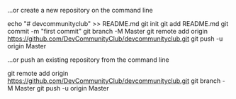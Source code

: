 …or create a new repository on the command line

echo "# devcommunityclub" >> README.md
git init
git add README.md
git commit -m "first commit"
git branch -M Master
git remote add origin https://github.com/DevCommunityClub/devcommunityclub.git
git push -u origin Master
                

…or push an existing repository from the command line

git remote add origin https://github.com/DevCommunityClub/devcommunityclub.git
git branch -M Master
git push -u origin Master